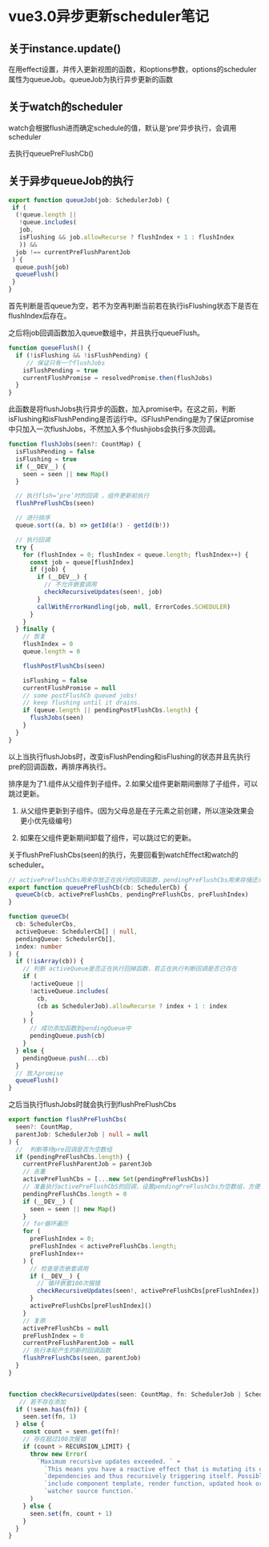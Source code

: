 # vue3.0异步更新scheduler笔记



 ## 关于instance.update()

在用effect设置，并传入更新视图的函数，和options参数，options的scheduler属性为queueJob。queueJob为执行异步更新的函数



## 关于watch的scheduler

watch会根据flush进而确定schedule的值，默认是‘pre’异步执行，会调用scheduler

去执行queuePreFlushCb()



## 关于异步queueJob的执行



```typescript
export function queueJob(job: SchedulerJob) {
 if (
  (!queue.length ||
   !queue.includes(
   job,
   isFlushing && job.allowRecurse ? flushIndex + 1 : flushIndex
   )) &&
  job !== currentPreFlushParentJob
 ) {
  queue.push(job)
  queueFlush()
 }
}
```

首先判断是否queue为空，若不为空再判断当前若在执行isFlushing状态下是否在flushIndex后存在。          

之后将job回调函数加入queue数组中，并且执行queueFlush。



```javascript
function queueFlush() {
  if (!isFlushing && !isFlushPending) {
     // 保证只有一个flushJobs
    isFlushPending = true
    currentFlushPromise = resolvedPromise.then(flushJobs)
  }
}
```

此函数是将flushJobs执行异步的函数，加入promise中。在这之前，判断isFlushing和isFlushPending是否运行中。iSFlushPending是为了保证promise中只加入一次flushJobs，不然加入多个flushjiobs会执行多次回调。       





```typescript
function flushJobs(seen?: CountMap) {
  isFlushPending = false
  isFlushing = true
  if (__DEV__) {
    seen = seen || new Map()
  }

  // 执行flsh=‘pre’时的回调 ，组件更新前执行
  flushPreFlushCbs(seen)

  // 进行排序
  queue.sort((a, b) => getId(a!) - getId(b!))

  // 执行回调
  try {
    for (flushIndex = 0; flushIndex < queue.length; flushIndex++) {
      const job = queue[flushIndex]
      if (job) {
        if (__DEV__) {
          // 不允许嵌套调用
          checkRecursiveUpdates(seen!, job)
        }
        callWithErrorHandling(job, null, ErrorCodes.SCHEDULER)
      }
    }
  } finally {
    // 恢复
    flushIndex = 0
    queue.length = 0

    flushPostFlushCbs(seen)

    isFlushing = false
    currentFlushPromise = null
    // some postFlushCb queued jobs!
    // keep flushing until it drains.
    if (queue.length || pendingPostFlushCbs.length) {
      flushJobs(seen)
    }
  }
}
```



以上当执行flushJobs时，改变isFlushPending和isFlushing的状态并且先执行pre的回调函数，再排序再执行。

排序是为了1.组件从父组件到子组件。2.如果父组件更新期间删除了子组件，可以跳过更新。

 

1. 从父组件更新到子组件。(因为父母总是在子元素之前创建，所以渲染效果会更小优先级编号)

2. 如果在父组件更新期间卸载了组件，可以跳过它的更新。



关于flushPreFlushCbs(seen)的执行，先要回看到watchEffect和watch的scheduler。



```typescript
// activePreFlushCbs用来存放正在执行的回调函数，pendingPreFlushCbs用来存储还未执行的回调函数
export function queuePreFlushCb(cb: SchedulerCb) {
  queueCb(cb, activePreFlushCbs, pendingPreFlushCbs, preFlushIndex)
}
```



```typescript
function queueCb(
  cb: SchedulerCbs,
  activeQueue: SchedulerCb[] | null,
  pendingQueue: SchedulerCb[],
  index: number
) {
  if (!isArray(cb)) {
    // 判断 activeQueue是否正在执行回掉函数，若正在执行判断回调是否已存在
    if (
      !activeQueue ||
      !activeQueue.includes(
        cb,
        (cb as SchedulerJob).allowRecurse ? index + 1 : index
      )
    ) {
      // 成功添加函数到pendingQueue中
      pendingQueue.push(cb)
    }
  } else {
    pendingQueue.push(...cb)
  }
  // 放入promise
  queueFlush()
}
```



之后当执行flushJobs时就会执行到flushPreFlushCbs

```typescript
export function flushPreFlushCbs(
  seen?: CountMap,
  parentJob: SchedulerJob | null = null
) {
  //  判断等待pre回调是否为空数组
  if (pendingPreFlushCbs.length) {
    currentPreFlushParentJob = parentJob
    // 去重
    activePreFlushCbs = [...new Set(pendingPreFlushCbs)]
    // 准备执行activePreFlushCbS的回调，设置pendingPreFlushCbs为空数组，方便新的回调加入
    pendingPreFlushCbs.length = 0
    if (__DEV__) {
      seen = seen || new Map()
    }
    // for循环遍历
    for (
      preFlushIndex = 0;
      preFlushIndex < activePreFlushCbs.length;
      preFlushIndex++
    ) {
      // 检查是否嵌套调用
      if (__DEV__) {
        // 循环嵌套100次报错
        checkRecursiveUpdates(seen!, activePreFlushCbs[preFlushIndex])
      }
      activePreFlushCbs[preFlushIndex]()
    }
    // 复原
    activePreFlushCbs = null
    preFlushIndex = 0
    currentPreFlushParentJob = null
    // 执行本轮产生的新的回调函数
    flushPreFlushCbs(seen, parentJob)
  }
}
```



```typescript

function checkRecursiveUpdates(seen: CountMap, fn: SchedulerJob | SchedulerCb) {
   // 若不存在添加
  if (!seen.has(fn)) {
    seen.set(fn, 1)
  } else {
    const count = seen.get(fn)!
    // 存在超过100次报错
    if (count > RECURSION_LIMIT) {
      throw new Error(
        `Maximum recursive updates exceeded. ` +
          `This means you have a reactive effect that is mutating its own ` +
          `dependencies and thus recursively triggering itself. Possible sources ` +
          `include component template, render function, updated hook or ` +
          `watcher source function.`
      )
    } else {
      seen.set(fn, count + 1)
    }
  }
}

```





